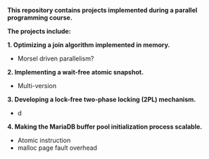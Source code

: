 **This repository contains projects implemented during a parallel programming course.**

**The projects include:**

**1. Optimizing a join algorithm implemented in memory.**
- Morsel driven parallelism?

**2. Implementing a wait-free atomic snapshot.**
- Multi-version

**3. Developing a lock-free two-phase locking (2PL) mechanism.**
- d

**4. Making the MariaDB buffer pool initialization process scalable.**
- Atomic instruction
- malloc page fault overhead
